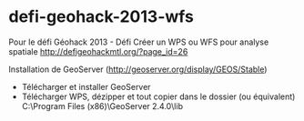 defi-geohack-2013-wfs
=====================

Pour le défi Géohack 2013 - Défi Créer un WPS ou WFS pour analyse spatiale http://defigeohackmtl.org/?page_id=26

Installation de GeoServer (http://geoserver.org/display/GEOS/Stable)
- Télécharger et installer GeoServer 
- Télécharger WPS, dézipper et tout copier dans le dossier (ou équivalent) C:\Program Files (x86)\GeoServer 2.4.0\lib
